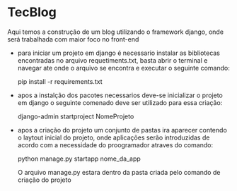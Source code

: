 # TecBlog

Aqui temos a construção de um blog utilizando o framework django, onde será trabalhada com maior foco no front-end

* para iniciar um projeto em django é necessario  instalar as bibliotecas encontradas no arquivo requetiments.txt, basta abrir o terminal e navegar ate onde o arquivo se encontra e executar o seguinte comando:

    pip install -r requirements.txt

* apos a instalção dos pacotes necessarios deve-se inicializar o projeto em django o seguinte comenado deve ser utilizado para essa criação:
    
    django-admin startproject NomeProjeto

* apos a criação do projeto um conjunto de pastas ira aparecer contendo o laytout inicial do projeto, onde aplicações serão introduzidas de acordo com a necessidade do proogramador atraves do comando:

    python manage.py startapp nome_da_app

    O arquivo manage.py estara dentro da pasta criada pelo comando de criação do projeto
